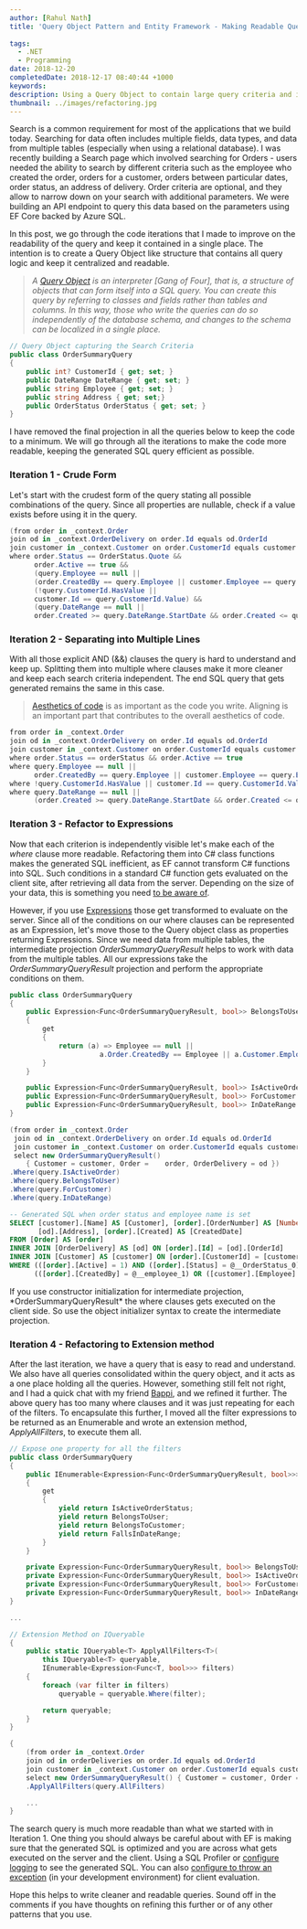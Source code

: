 ```yaml
---
author: [Rahul Nath]
title: 'Query Object Pattern and Entity Framework - Making Readable Queries'
  
tags:
  - .NET
  - Programming
date: 2018-12-20
completedDate: 2018-12-17 08:40:44 +1000
keywords:
description: Using a Query Object to contain large query criteria and iterating over the query to make it more readable.
thumbnail: ../images/refactoring.jpg
---
```


Search is a common requirement for most of the applications that we build today. Searching for data often includes multiple fields, data types, and data from multiple tables (especially when using a relational database). I was recently building a Search page which involved searching for Orders - users needed the ability to search by different criteria such as the employee who created the order, orders for a customer, orders between particular dates, order status, an address of delivery. Order criteria are optional, and they allow to narrow down on your search with additional parameters. We were building an API endpoint to query this data based on the parameters using EF Core backed by Azure SQL.

In this post, we go through the code iterations that I made to improve on the readability of the query and keep it contained in a single place. The intention is to create a Query Object like structure that contains all query logic and keep it centralized and readable.

> _A [Query Object](https://martinfowler.com/eaaCatalog/queryObject.html) is an interpreter [Gang of Four], that is, a structure of objects that can form itself into a SQL query. You can create this query by referring to classes and fields rather than tables and columns. In this way, those who write the queries can do so independently of the database schema, and changes to the schema can be localized in a single place._

```csharp
// Query Object capturing the Search Criteria
public class OrderSummaryQuery
{
    public int? CustomerId { get; set; }
    public DateRange DateRange { get; set; }
    public string Employee { get; set; }
    public string Address { get; set;}
    public OrderStatus OrderStatus { get; set; }
}
```

I have removed the final projection in all the queries below to keep the code to a minimum. We will go through all the iterations to make the code more readable, keeping the generated SQL query efficient as possible.

### Iteration 1 - Crude Form

Let's start with the crudest form of the query stating all possible combinations of the query. Since all properties are nullable, check if a value exists before using it in the query.

```csharp
(from order in _context.Order
join od in _context.OrderDelivery on order.Id equals od.OrderId
join customer in _context.Customer on order.CustomerId equals customer.Id
where order.Status == OrderStatus.Quote &&
      order.Active == true &&
      (query.Employee == null ||
      (order.CreatedBy == query.Employee || customer.Employee == query.Employee)) &&
      (!query.CustomerId.HasValue ||
      customer.Id == query.CustomerId.Value) &&
      (query.DateRange == null ||
      order.Created >= query.DateRange.StartDate && order.Created <= query.DateRange.EndDate))
```

### Iteration 2 - Separating into Multiple Lines

With all those explicit AND (&&) clauses the query is hard to understand and keep up. Splitting them into multiple where clauses make it more cleaner and keep each search criteria independent. The end SQL query that gets generated remains the same in this case.

> [Aesthetics of code](https://rahulpnath.com/blog/left-align-your-code-for-better-readability/) is as important as the code you write. Aligning is an important part that contributes to the overall aesthetics of code.

```csharp
from order in _context.Order
join od in _context.OrderDelivery on order.Id equals od.OrderId
join customer in _context.Customer on order.CustomerId equals customer.Id
where order.Status == orderStatus && order.Active == true
where query.Employee == null ||
      order.CreatedBy == query.Employee || customer.Employee == query.Employee
where !query.CustomerId.HasValue || customer.Id == query.CustomerId.Value
where query.DateRange == null ||
      (order.Created >= query.DateRange.StartDate && order.Created <= query.DateRange.EndDate)
```

### Iteration 3 - Refactor to Expressions

Now that each criterion is independently visible let's make each of the _where_ clause more readable. Refactoring them into C# class functions makes the generated SQL inefficient, as EF cannot transform C# functions into SQL. Such conditions in a standard C# function gets evaluated on the client site, after retrieving all data from the server. Depending on the size of your data, this is something you need [to be aware of](https://docs.microsoft.com/en-us/ef/core/querying/client-eval#client-evaluation-performance-issues).

However, if you use [Expressions](https://docs.microsoft.com/en-us/dotnet/framework/data/adonet/ef/language-reference/expressions-in-linq-to-entities-queries) those get transformed to evaluate on the server. Since all of the conditions on our where clauses can be represented as an Expression, let's move those to the Query object class as properties returning Expressions. Since we need data from multiple tables, the intermediate projection _OrderSummaryQueryResult_ helps to work with data from the multiple tables. All our expressions take the _OrderSummaryQueryResult_ projection and perform the appropriate conditions on them.

```csharp
public class OrderSummaryQuery
{
    public Expression<Func<OrderSummaryQueryResult, bool>> BelongsToUser
    {
        get
        {
            return (a) => Employee == null ||
                      a.Order.CreatedBy == Employee || a.Customer.Employee == Employee;
        }
    }

    public Expression<Func<OrderSummaryQueryResult, bool>> IsActiveOrder...
    public Expression<Func<OrderSummaryQueryResult, bool>> ForCustomer...
    public Expression<Func<OrderSummaryQueryResult, bool>> InDateRange...
}
```

```csharp
(from order in _context.Order
 join od in _context.OrderDelivery on order.Id equals od.OrderId
 join customer in _context.Customer on order.CustomerId equals customer.Id
 select new OrderSummaryQueryResult()
    { Customer = customer, Order =    order, OrderDelivery = od })
.Where(query.IsActiveOrder)
.Where(query.BelongsToUser)
.Where(query.ForCustomer)
.Where(query.InDateRange)
```

```sql
-- Generated SQL when order status and employee name is set
SELECT [customer].[Name] AS [Customer], [order].[OrderNumber] AS [Number],
       [od].[Address], [order].[Created] AS [CreatedDate]
FROM [Order] AS [order]
INNER JOIN [OrderDelivery] AS [od] ON [order].[Id] = [od].[OrderId]
INNER JOIN [Customer] AS [customer] ON [order].[CustomerId] = [customer].[Id]
WHERE (([order].[Active] = 1) AND ([order].[Status] = @__OrderStatus_0)) AND
      (([order].[CreatedBy] = @__employee_1) OR ([customer].[Employee] = @__employee_2))
```

<div class="alert alert-warning">
If you use constructor initialization for intermediate projection, *OrderSummaryQueryResult* the where clauses gets executed on the client side. So use the object initializer syntax to create the intermediate projection.
</div>

### Iteration 4 - Refactoring to Extension method

After the last iteration, we have a query that is easy to read and understand. We also have all queries consolidated within the query object, and it acts as a one place holding all the queries. However, something still felt not right, and I had a quick chat with my friend [Bappi](https://twitter.com/zpbappi), and we refined it further. The above query has too many where clauses and it was just repeating for each of the filters. To encapsulate this further, I moved all the filter expressions to be returned as an Enumerable and wrote an extension method, _ApplyAllFilters_, to execute them all.

```csharp
// Expose one property for all the filters
public class OrderSummaryQuery
{
    public IEnumerable<Expression<Func<OrderSummaryQueryResult, bool>>> AllFilters
    {
        get
        {
            yield return IsActiveOrderStatus;
            yield return BelongsToUser;
            yield return BelongsToCustomer;
            yield return FallsInDateRange;
        }
    }

    private Expression<Func<OrderSummaryQueryResult, bool>> BelongsToUser...
    private Expression<Func<OrderSummaryQueryResult, bool>> IsActiveOrder...
    private Expression<Func<OrderSummaryQueryResult, bool>> ForCustomer...
    private Expression<Func<OrderSummaryQueryResult, bool>> InDateRange...
}

...

// Extension Method on IQueryable
{
    public static IQueryable<T> ApplyAllFilters<T>(
        this IQueryable<T> queryable,
        IEnumerable<Expression<Func<T, bool>>> filters)
    {
        foreach (var filter in filters)
            queryable = queryable.Where(filter);

        return queryable;
    }
}
```

```csharp
{
    (from order in _context.Order
    join od in orderDeliveries on order.Id equals od.OrderId
    join customer in _context.Customer on order.CustomerId equals customer.Id
    select new OrderSummaryQueryResult() { Customer = customer, Order = order, OrderDelivery = od })
    .ApplyAllFilters(query.AllFilters)

    ...
}
```

The search query is much more readable than what we started with in Iteration 1. One thing you should always be careful about with EF is making sure that the generated SQL is optimized and you are across what gets executed on the server and the client. Using a SQL Profiler or [configure logging](https://docs.microsoft.com/en-us/ef/core/miscellaneous/logging) to see the generated SQL. You can also [configure to throw an exception](https://docs.microsoft.com/en-us/ef/core/querying/client-eval#optional-behavior-throw-an-exception-for-client-evaluation) (in your development environment) for client evaluation.

Hope this helps to write cleaner and readable queries. Sound off in the comments if you have thoughts on refining this further or of any other patterns that you use.
